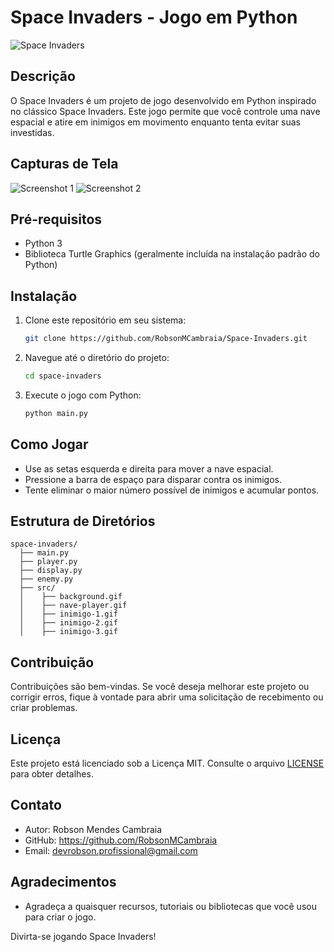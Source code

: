 # Space Invaders - Jogo em Python

![Space Invaders](link_para_imagem_do_jogo)

## Descrição
O Space Invaders é um projeto de jogo desenvolvido em Python inspirado no clássico Space Invaders. Este jogo permite que você controle uma nave espacial e atire em inimigos em movimento enquanto tenta evitar suas investidas.

## Capturas de Tela

![Screenshot 1](link_para_screenshot_1)
![Screenshot 2](link_para_screenshot_2)

## Pré-requisitos
- Python 3
- Biblioteca Turtle Graphics (geralmente incluída na instalação padrão do Python)

## Instalação
1. Clone este repositório em seu sistema:
   ```bash
   git clone https://github.com/RobsonMCambraia/Space-Invaders.git
   ```

2. Navegue até o diretório do projeto:
   ```bash
   cd space-invaders
   ```

3. Execute o jogo com Python:
   ```bash
   python main.py
   ```

## Como Jogar
- Use as setas esquerda e direita para mover a nave espacial.
- Pressione a barra de espaço para disparar contra os inimigos.
- Tente eliminar o maior número possível de inimigos e acumular pontos.

## Estrutura de Diretórios
```
space-invaders/
  ├── main.py
  ├── player.py
  ├── display.py
  ├── enemy.py
  ├── src/
  │    ├── background.gif
  │    ├── nave-player.gif
  │    ├── inimigo-1.gif
  │    ├── inimigo-2.gif
  │    ├── inimigo-3.gif
```

## Contribuição
Contribuições são bem-vindas. Se você deseja melhorar este projeto ou corrigir erros, fique à vontade para abrir uma solicitação de recebimento ou criar problemas.

## Licença
Este projeto está licenciado sob a Licença MIT. Consulte o arquivo [LICENSE](LICENSE) para obter detalhes.

## Contato
- Autor: Robson Mendes Cambraia
- GitHub: https://github.com/RobsonMCambraia
- Email: devrobson.profissional@gmail.com

## Agradecimentos
- Agradeça a quaisquer recursos, tutoriais ou bibliotecas que você usou para criar o jogo.

Divirta-se jogando Space Invaders!
